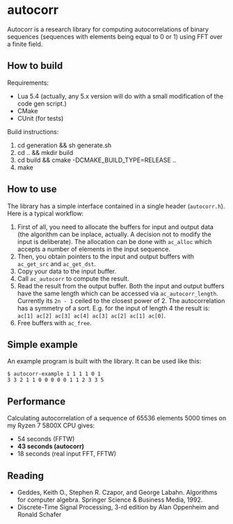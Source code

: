 # autocorr

Autocorr is a research library for computing autocorrelations of binary
sequences (sequences with elements being equal to 0 or 1) using FFT over a
finite field.

## How to build

Requirements:

* Lua 5.4 (actually, any 5.x version will do with a small modification of the
  code gen script.)
* CMake
* CUnit (for tests)

Build instructions:

1. cd generation && sh generate.sh
2. cd .. && mkdir build
3. cd build && cmake -DCMAKE_BUILD_TYPE=RELEASE ..
4. make

## How to use

The library has a simple interface contained in a single header
(`autocorr.h`). Here is a typical workflow:

1. First of all, you need to allocate the buffers for input and output data (the
algorithm can be inplace, actually. A decision not to modify the input is
deliberate). The allocation can be done with `ac_alloc` which accepts a number
of elements in the input sequence.
2. Then, you obtain pointers to the input and output buffers with `ac_get_src`
and `ac_get_dst`.
3. Copy your data to the input buffer.
4. Call `ac_autocorr` to compute the result.
5. Read the result from the output buffer. Both the input and output buffers
   have the same length which can be accessed via
   `ac_autocorr_length`. Currently its `2n - 1` ceiled to the closest power
   of 2. The autocorrelation has a symmetry of a sort. E.g. for the input of
   length 4 the result is: `ac[1] ac[2] ac[3] ac[4] ac[3] ac[2] ac[1] ac[0]`.
6. Free buffers with `ac_free`.

## Simple example

An example program is built with the library. It can be used like this:

~~~~
$ autocorr-example 1 1 1 1 0 1
3 3 2 1 1 0 0 0 0 0 1 1 2 3 3 5
~~~~

## Performance

Calculating autocorrelation of a sequence of 65536 elements 5000 times on my
Ryzen 7 5800X CPU gives:

* 54 seconds (FFTW)
* **43 seconds (autocorr)**
* 18 seconds (real input FFT, FFTW)

## Reading

* Geddes, Keith O., Stephen R. Czapor, and George Labahn. Algorithms for
  computer algebra. Springer Science & Business Media, 1992.
* Discrete-Time Signal Processing, 3-rd edition by Alan Oppenheim and Ronald
  Schafer

